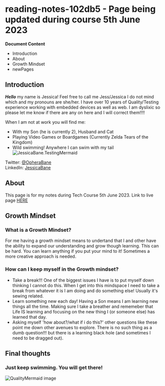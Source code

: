# reading-notes-102db5 - Page being updated during course 5th June 2023


**Document Content**

- Introduction
- About
- Growth Mindset
- newPages

## Introduction

***Hello*** my name is Jessica! Feel free to call me Jess/Jessica I do not mind which and my pronouns are she/her.
I have over 10 years of Quality/Testing experience working with embedded devices as well as web.
I am dyslixic so please let me know if there are any on here and I will correct them!!!!

When I am not at work you will find me:
- With my Son (he is currently 2), Husband and Cat
- Playing Video Games or Boardgames (Currently Zelda Tears of the Kingdom)
- Wild swimming! Anywhere I can swim with my tail
![JessicaBane.TestingMermaid](https://pbs.twimg.com/profile_banners/2798096399/1566222131/1500x500)

Twitter: [@OpheraBane](https://twitter.com/OpheraBane)  
LinkedIn: [JessicaBane](https://www.linkedin.com/in/jessica-bane-testing-mermaid/)

## About

This page is for my notes during Tech Course 5th June 2023.
Link to live page [HERE](https://qualitymermaid.github.io/reading-notes-102db5/)

## Growth Mindset  

### What is a Growth Mindset?

For me having a growth mindset means to undertand that I and other have the ability to expand our understanding and grow though learning. This can be hard. You can learn anything if you put your mind to it! Sometimes a more creative approach is needed.

### How can I keep myself in the Growth mindset?

- Take a break!!! One of the biggest issues I have is to put myself down thinking I cannot do this. When I get into this mindspace I need to take a break from whatever it is I am doing and do something else! Usually it's sewing related.
- Learn something new each day! Having a Son means I am learning new things all the time. Making sure I take a breather and rememeber that Life IS learning and focusing on the new thing I (or someone else) has learned that day. 
- Asking myself 'how about?/what if i do this?' other questions like these point me down other avenues to explore. There is no such thing as a dumb question!!! but there is a learning black hole (and sometimes I need to be dragged out).

## Final thoughts
### Just keep swimming. You will get there!
![QualityMermaid image](https://scontent-lcy1-2.xx.fbcdn.net/v/t39.30808-6/347439970_1308507819773866_843173614353055108_n.jpg?_nc_cat=110&ccb=1-7&_nc_sid=730e14&_nc_ohc=i2eMchO8wFkAX8K3ITC&_nc_ht=scontent-lcy1-2.xx&oh=00_AfDmWFdwfH7zEMfh5fAkJ2KLgn-jurKFpQBg9Zn6Wn_52A&oe=648469B5)

